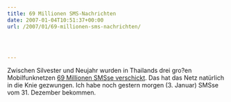 ```yaml
---
title: 69 Millionen SMS-Nachrichten
date: 2007-01-04T10:51:37+00:00
url: /2007/01/69-millionen-sms-nachrichten/




---
```

Zwischen Silvester und Neujahr wurden in Thailands drei gro?en Mobilfunknetzen [69 Millionen SMSse verschickt][1]. Das hat das Netz natürlich in die Knie gezwungen. Ich habe noch gestern morgen (3. Januar) SMSse vom 31. Dezember bekommen.

 [1]: http://thainews.prd.go.th/newsenglish/previewnews.php?news_id=255001040019&news_headline=69
